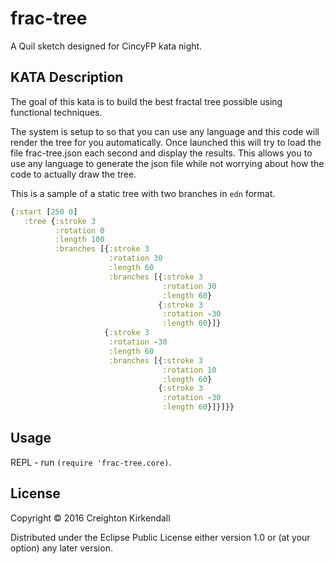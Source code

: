 # frac-tree

A Quil sketch designed for CincyFP kata night.

## KATA Description

The goal of this kata is to build the best fractal tree possible using
functional techniques.

The system is setup to so that you can use any language and this code
will render the tree for you automatically.  Once launched this will
try to load the file frac-tree.json each second and display the
results.  This allows you to use any language to generate the json
file while not worrying about how the code to actually draw the tree.

This is a sample of a static tree with two branches in `edn` format.

```clj
{:start [250 0]
   :tree {:stroke 3
          :rotation 0
          :length 100
          :branches [{:stroke 3
                      :rotation 30
                      :length 60
                      :branches [{:stroke 3
                                  :rotation 30
                                  :length 60}
                                 {:stroke 3
                                  :rotation -30
                                  :length 60}]}
                     {:stroke 3
                      :rotation -30
                      :length 60
                      :branches [{:stroke 3
                                  :rotation 10
                                  :length 60}
                                 {:stroke 3
                                  :rotation -30
                                  :length 60}]}]}}
```

## Usage

REPL - run `(require 'frac-tree.core)`.

## License

Copyright © 2016 Creighton Kirkendall

Distributed under the Eclipse Public License either version 1.0 or (at
your option) any later version.

